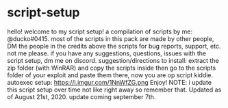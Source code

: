 # script-setup                                                                                                                                        
hello! welcome to my script setup! a compilation of scripts by me: @ducko#0415.
most of the scripts in this pack are made by other people, DM the people in the credits above the scripts for bug reports, support, etc. not me please.
if you have any suggestions, questions, issues with the script setup, dm me on discord.
suggestion/directions to install: extract the zip folder (with WinRAR) and copy the scripts inside then go to the scripts folder of your exploit and paste them there, now you are op script kiddie.
autoexec setup: https://i.imgur.com/1NnWfZG.png
Enjoy!
NOTE: i update this script setup over time not like right away so remember that.
Updated as of August 21st, 2020. update coming september 7th.

